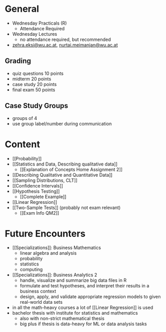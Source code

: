 # General
- Wednesday Practicals (R) 
	- Attendance Required
- Wednesday Lectures
	- no attendance required, but recommended
- [zehra.eksi@wu.ac.at](mailto:zehra.eksi@wu.ac.at), [nurtai.meimanjan@wu.ac.at](mailto:nurtai.meimanjan@wu.ac.at)
## Grading
- quiz questions 10 points
- midterm 20 points
- case study 20 points
- final exam 50 points
## Case Study Groups
- groups of 4
- use group label/number during communication
# Content
- [[Probability]]
- [[Statistics and Data, Describing qualitative data]]
	- [[Explanation of Concepts Home Assignment 2]]
- [[Describing Qualitative and Quantitative Data]]
- [[Sampling Distributions, CLT]]
- [[Confidence Intervals]]
- [[Hypothesis Testing]]
	- [[Complete Example]]
- [[Linear Regression]]
- [[Two-Sample Tests]] (probably not exam relevant)
	- [[Exam Info QM2]]
# Future Encounters
- [[Specializations]]: Business Mathematics
	- linear algebra and analysis
	- probability
	- statistics
	- computing
- [[Specializations]]: Business Analytics 2
	- handle, visualize and summarize big data files in R
	- formulate and test hypotheses, and interpret their results in a business context
	- design, apply, and validate appropriate regression models to given real-world data sets
- in all the math-heavy courses a lot of [[Linear Regression]] is used
- bachelor thesis with institute for statistics and mathematics
	- also with non-strict mathematical thesis
	- big plus if thesis is data-heavy for ML or data analysis tasks